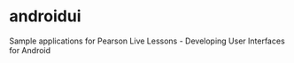 androidui
=========

Sample applications for Pearson Live Lessons - Developing User Interfaces for Android
